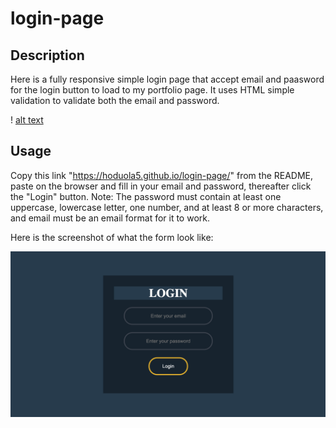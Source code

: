 # login-page

## Description

Here is a fully responsive simple login page that accept email and paasword for the login button to load to my portfolio page. It uses HTML simple validation to validate both the email and password.

! [alt text](assets/images/login.png)

## Usage

Copy this link "https://hoduola5.github.io/login-page/" from the README, paste on the browser and fill in your email and password, thereafter click the "Login" button.
Note: The password must contain at least one uppercase, lowercase letter, one number, and at least 8 or more characters, and email must be an email format for it to work.

Here is the screenshot of what the form look like:

![alt text](assets/images/login-screenshot.png)
